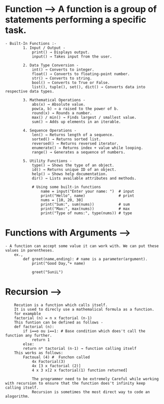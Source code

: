 # Function --> A function is a group of statements performing a specific task.

    - Built-In Functions :-
            1. Input / Output -
                print() → Displays output.
                input() → Takes input from the user.

            2. Data Type Conversion -
                int() → Converts to integer.
                float() → Converts to floating-point number.
                str() → Converts to string.
                bool() → Converts to True or False.
                list(), tuple(), set(), dict() → Converts data into respective data types.

            3. Mathematical Operations -
                abs(x) → Absolute value.
                pow(a, b) → a raised to the power of b.
                round(x) → Rounds a number.
                max() / min() → Finds largest / smallest value.
                sum() → Adds up elements in an iterable.

            4. Sequence Operations -
                len() → Returns length of a sequence.
                sorted() → Returns sorted list.
                reversed() → Returns reversed iterator.
                enumerate() → Returns index + value while looping.
                range() → Generates a sequence of numbers.

            5. Utility Functions -
                type() → Shows the type of an object.
                id() → Returns unique ID of an object.
                help() → Shows help documentation.
                dir() → Lists available attributes and methods.

                # Using some built-in functions
                    name = input("Enter your name: ")  # input
                    print("Hello", name)               # print
                    nums = [10, 20, 30]
                    print("Sum:", sum(nums))           # sum
                    print("Max:", max(nums))           # max
                    print("Type of nums:", type(nums)) # type 

# Functions with Arguments -->
    - A function can accept some value it can work with. We can put these values in parentheses.
        ex.,
            def greet(name,ending): # name is a parameter(argument).
                print("Good Day,"+ name)

                greet("SuniL")

# Recursion -->
        Recution is a function which calls itself.
        It is used to direcly use a mathemalical formula as a function. 
        for exampble
        factorial (n) = n x factorial (n-1)
        This funtion can be defined as follows -
        def factorial (n):
            if i==o ou i==1: # Base condition which does't call the function any further.
                return 1
            else:
            return n* tactorial (n-1) → function calling itself
        This works as follows:
            Factoual (4) #  Funchon called
                4x Factorial(3)
                4x [3 x factorial (2)]
                4 x 3 x[2 x factorial(1) function returned]
       
                The programmer need to be extremely Careful while working with recursion to ensure that the function does't infinity keep calling itself.
                Recursion is sometimes the most direct way to code an alogorithm.
                